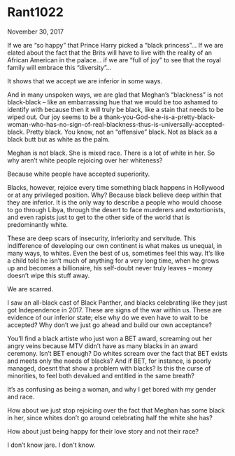 # Rant1022


November 30, 2017

If we are “so happy” that Prince Harry picked a “black princess”… If we are elated about the fact that the Brits will have to live with the reality of an African American in the palace… if we are “full of joy” to see that the royal family will embrace this “diversity”…

It shows that we accept we are inferior in some ways. 

And in many unspoken ways, we are glad that Meghan’s “blackness” is not black-black – like an embarrassing hue that we would be too ashamed to identify with because then it will truly be black, like a stain that needs to be wiped out. Our joy seems to be a thank-you-God-she-is-a-pretty-black-woman-who-has-no-sign-of-real-blackness-thus-is-universally-accepted-black. Pretty black. You know, not an “offensive” black. Not as black as a black butt but as white as the palm. 

Meghan is not black. She is mixed race. There is a lot of white in her. So why aren’t white people rejoicing over her whiteness? 

Because white people have accepted superiority.

Blacks, however, rejoice every time something black happens in Hollywood or at any privileged position. Why? Because black believe deep within that they are inferior. It is the only way to describe a people who would choose to go through Libya, through the desert to face murderers and extortionists, and even rapists just to get to the other side of the world that is predominantly white.

These are deep scars of insecurity, inferiority and servitude. This indifference of developing our own continent is what makes us unequal, in many ways, to whites. Even the best of us, sometimes feel this way. It’s like a child told he isn’t much of anything for a very long time, when he grows up and becomes a billionaire, his self-doubt never truly leaves – money doesn’t wipe this stuff away.

We are scarred.

I saw an all-black cast of Black Panther, and blacks celebrating like they just got Independence in 2017. These are signs of the war within us. These are evidence of our inferior state; else why do we even have to wait to be accepted? Why don’t we just go ahead and build our own acceptance?

You’ll find a black artiste who just won a BET award, screaming out her angry veins because MTV didn’t have as many blacks in an award ceremony. Isn’t BET enough? Do whites scream over the fact that BET exists and meets only the needs of blacks? And if BET, for instance, is poorly managed, doesnt that show a problem with blacks? Is this the curse of minorities, to feel both devalued and entitled in the same breath?

It’s as confusing as being a woman, and why I get bored with my gender and race.

How about we just stop rejoicing over the fact that Meghan has some black in her, since whites don’t go around celebrating half the white she has?

How about just being happy for their love story and not their race?

I don’t know jare. I don't know.